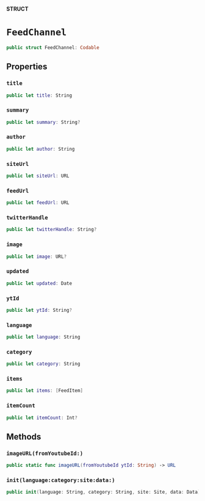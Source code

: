 **STRUCT**

# `FeedChannel`

```swift
public struct FeedChannel: Codable
```

## Properties
### `title`

```swift
public let title: String
```

### `summary`

```swift
public let summary: String?
```

### `author`

```swift
public let author: String
```

### `siteUrl`

```swift
public let siteUrl: URL
```

### `feedUrl`

```swift
public let feedUrl: URL
```

### `twitterHandle`

```swift
public let twitterHandle: String?
```

### `image`

```swift
public let image: URL?
```

### `updated`

```swift
public let updated: Date
```

### `ytId`

```swift
public let ytId: String?
```

### `language`

```swift
public let language: String
```

### `category`

```swift
public let category: String
```

### `items`

```swift
public let items: [FeedItem]
```

### `itemCount`

```swift
public let itemCount: Int?
```

## Methods
### `imageURL(fromYoutubeId:)`

```swift
public static func imageURL(fromYoutubeId ytId: String) -> URL
```

### `init(language:category:site:data:)`

```swift
public init(language: String, category: String, site: Site, data: Data) throws
```
